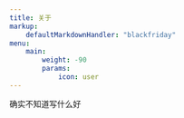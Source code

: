 ```yaml
---
title: 关于
markup:
    defaultMarkdownHandler: "blackfriday"
menu:
    main: 
        weight: -90
        params:
            icon: user
---
```


确实不知道写什么好
<!-- [slide](../../self-intro) -->

<object style="border:0px" type="text/x-scriptlet" data="/self-intro.html" width=100% height=400></object>
